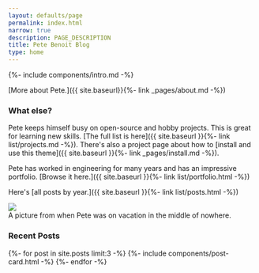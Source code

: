 ```yaml
---
layout: defaults/page
permalink: index.html
narrow: true
description: PAGE_DESCRIPTION
title: Pete Benoit Blog
type: home
---
```


{%- include components/intro.md -%}

[More about Pete.]({{ site.baseurl}}{%- link _pages/about.md -%})

### What else?

Pete keeps himself busy on open-source and hobby projects. This is great for learning new skills. [The full list is here]({{ site.baseurl }}{%- link list/projects.md -%}). There's also a project page about how to [install and use this theme]({{ site.baseurl }}{%- link _pages/install.md -%}).

Pete has worked in engineering for many years and has an impressive portfolio. [Browse it here.]({{ site.baseurl }}{%- link list/portfolio.html -%})

Here's [all posts by year.]({{ site.baseurl }}{%- link list/posts.html -%})

<div class="card mb-3">
    <img class="card-img-top" src="https://images.unsplash.com/photo-1516358045903-b686e6bd3814?ixlib=rb-0.3.5&ixid=eyJhcHBfaWQiOjEyMDd9&s=beab09d3410d08c33d34a47af0a7b99d&auto=format&fit=crop&w=1652&q=80"/>
    <div class="card-body bg-light">
        <div class="card-text">A picture from when Pete was on vacation in the middle of nowhere.</div>
    </div>
</div>

### Recent Posts

{%- for post in site.posts limit:3 -%}
{%- include components/post-card.html -%}
{%- endfor -%}


